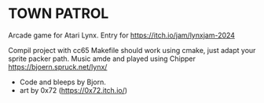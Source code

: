 
# TOWN PATROL

Arcade game for Atari Lynx. Entry for https://itch.io/jam/lynxjam-2024

Compil project with cc65
Makefile should work using cmake, just adapt your sprite packer path.
Music amde and played using Chipper https://bjoern.spruck.net/lynx/

- Code and bleeps by Bjorn.
- art by 0x72 (https://0x72.itch.io/)